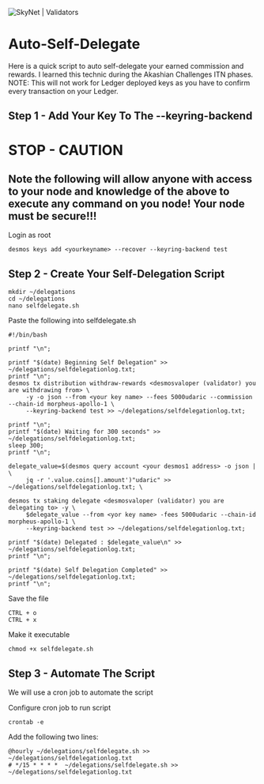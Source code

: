 ![SkyNet | Validators](http://skynet.paullovette.com/wp-content/uploads/2021/03/SkyNet-Full-Logo-1500x500-Twitter-Cover.png)

# Auto-Self-Delegate

Here is a quick script to auto self-delegate your earned commission and rewards.  I learned this technic during the Akashian Challenges ITN phases.  NOTE: This will not work for Ledger deployed keys as you have to confirm every transaction on your Ledger.

## Step 1 - Add Your Key To The --keyring-backend

# STOP - CAUTION
## Note the following will allow anyone with access to your node and knowledge of the above to execute any command on you node!  Your node must be secure!!!

Login as root  

```  
desmos keys add <yourkeyname> --recover --keyring-backend test  
```  
## Step 2 - Create Your Self-Delegation Script

```  
mkdir ~/delegations 
cd ~/delegations
nano selfdelegate.sh
```
Paste the following into selfdelegate.sh  
```  
#!/bin/bash  
  
printf "\n";  
  
printf "$(date) Beginning Self Delegation" >> ~/delegations/selfdelegationlog.txt;  
printf "\n";  
desmos tx distribution withdraw-rewards <desmosvaloper (validator) you are withdrawing from> \  
     -y -o json --from <your key name> --fees 5000udaric --commission --chain-id morpheus-apollo-1 \  
     --keyring-backend test >> ~/delegations/selfdelegationlog.txt;
  
printf "\n";  
printf "$(date) Waiting for 300 seconds" >> ~/delegations/selfdelegationlog.txt;  
sleep 300;  
printf "\n";  
  
delegate_value=$(desmos query account <your desmos1 address> -o json | \  
     jq -r '.value.coins[].amount')"udaric" >> ~/delegations/selfdelegationlog.txt; \  
     
desmos tx staking delegate <desmosvaloper (validator) you are delegating to> -y \  
     $delegate_value --from <yor key name> -fees 5000udaric --chain-id morpheus-apollo-1 \  
     --keyring-backend test >> ~/delegations/selfdelegationlog.txt;  
  
printf "$(date) Delegated : $delegate_value\n" >> ~/delegations/selfdelegationlog.txt;  
printf "\n";  
  
printf "$(date) Self Delegation Completed" >> ~/delegations/selfdelegationlog.txt;  
printf "\n";  
```  
Save the file
```  
CTRL + o  
CTRL + x
```
Make it executable
```  
chmod +x selfdelegate.sh  
```  
## Step 3 - Automate The Script
We will use a cron job to automate the script

Configure cron job to run script  
```  
crontab -e   
```
Add the following two lines:
```
@hourly ~/delegations/selfdelegate.sh >> ~/delegations/selfdelegationlog.txt  
# */15 * * * *  ~/delegations/selfdelegate.sh >> ~/delegations/selfdelegationlog.txt  
```  
